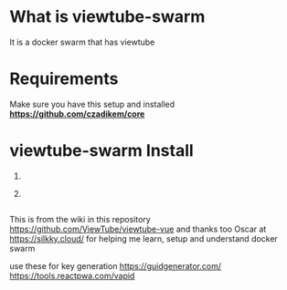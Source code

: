 # What is viewtube-swarm
It is a docker swarm that has viewtube

# Requirements
Make sure you have this setup and installed **https://github.com/czadikem/core**

# viewtube-swarm Install
1.  ``` clone https://github.com/czadikem/viewtube-swarm.git
2.  ```viewtube-swarm



This is from the wiki in this repository https://github.com/ViewTube/viewtube-vue  and thanks too Oscar at https://silkky.cloud/ for helping me learn, setup and understand docker swarm

use these for key generation 
  https://guidgenerator.com/
  https://tools.reactpwa.com/vapid
